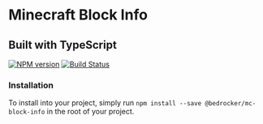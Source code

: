 # Minecraft Block Info
## Built with TypeScript
[![NPM version](https://img.shields.io/npm/v/@bedrocker/mc-block-info)](http://npmjs.com/package/@bedrocker/mc-block-info)
[![Build Status](https://img.shields.io/circleci/project/BedRocker/mc-block-info/master)](https://circleci.com/gh/BedRocker/mc-block-info)

### Installation
To install into your project, simply run `npm install --save @bedrocker/mc-block-info` in the root of your project.

